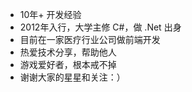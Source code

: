 - 10年+ 开发经验
- 2012年入行，大学主修 C#，做 .Net 出身
- 目前在一家医疗行业公司做前端开发
- 热爱技术分享，帮助他人
- 游戏爱好者，根本戒不掉
- 谢谢大家的星星和关注：）
